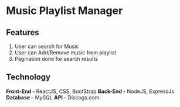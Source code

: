 # Music Playlist Manager

## Features
1. User can search for Music
2. User can Add/Remove music from playlist
3. Pagination done for search results

## Technology
**Front-End -** ReactJS, CSS, BootStrap
**Back-End -** NodeJS, ExpressJs
**Database -** MySQL
**API -** Discogs.com



